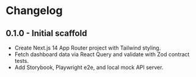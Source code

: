 # Changelog

## 0.1.0 - Initial scaffold

- Create Next.js 14 App Router project with Tailwind styling.
- Fetch dashboard data via React Query and validate with Zod contract tests.
- Add Storybook, Playwright e2e, and local mock API server.

